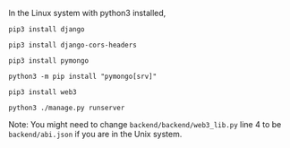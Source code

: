 In the Linux system with python3 installed,

`pip3 install django`

`pip3 install django-cors-headers`

`pip3 install pymongo`

`python3 -m pip install "pymongo[srv]"`

`pip3 install web3`

`python3 ./manage.py runserver`

Note: You might need to change `backend/backend/web3_lib.py` line 4 to be `backend/abi.json` if you are in the Unix system.